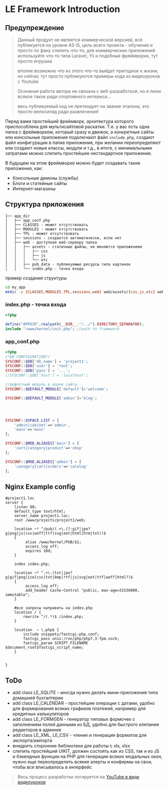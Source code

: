 # LE Framework Introduction

## Предупреждение
>Данный продукт не является коммерческой версией, всё публикуется на уровне AS IS,
>цель всего проекта - обучение и просто по фану слепить что-то, для коммерческих приложений
>используйте что-то типа Laravel, Yii и подобные фреймворки, тут просто игрушка
>
>вполне возможно что из этого что-то выйдет пригодное к жизни, но сейчас тут просто публикуются примеры кода из видеоуроков с Youtube
>
>Основная работа автора не связана с веб-разработкой, но я пилю всякое такое ради спортивного интереса...
>
>весь публикуемый код не претендует на звание эталона, это просто велосипед ради развлечения!

Перед вами простейший фреймворк, архитектура которого приспособлена для мультисайтовой раскатки. 
Т.е. у вас есть одна папка с фреймворком, который сразу и движок, а конкретные сайты или консольные приложения подключают файл `include.php`, создают файл конфигурации в папке приложения, при желании переопределяют или создают новые классы, модули и т.д., в итоге, с минимальными затратами можно слепить простейшее нестандартное приложение.

В будущем на этом фреймворке можно будет создавать такие приложения, как:
* Консольные демоны (службы)
* Блоги и статейные сайты
* Интернет-магазины

## Структура приложения
```
├── app_dir
│   ├── app_conf.php
│   ├── CLASSES - может отсутствовать
│   ├── MODULES - может отсутствовать
│   ├── TPL - может отсутствовать
│   ├── sessions - создается автоматически, если нет
│   ├── web - доступная веб-серверу папка
│   │   ├── assets - статичные файлы, не меняются приложением
│   │   │   ├── css
│   │   │   ├── js
│   │   │   └── etc
│   │   ├── pub_data - публикуемые ресурсы типа картинок
│   │   └── index.php - точка входа
```

пример создания структуры
```bash
cd my_app
mkdir -p {CLASSES,MODULES,TPL,sessions,web} web/assets/{css,js,etc} web/pub_data
```

### index.php - точка входа
```php
<?php

define("APPDIR",realpath(__DIR__."/../").DIRECTORY_SEPARATOR);
include "/www/kernel/init.php"; //path to framework
```

### app_conf.php
```php
<?php 
/*DB CONFIGURATION*/
SYSCONF::$DB['db_name'] = 'project1';
SYSCONF::$DB['user'] = 'root';
SYSCONF::$DB['pass'] = '...';
//SYSCONF::$DB['host'] = 'localhost';

//дефолтный модуль в корне сайта...
SYSCONF::$DEFAULT_MODULE['default']='welcome';

SYSCONF::$DEFAULT_MODULE['admin']='blog';




SYSCONF::$SPACE_LIST = [
    'admin|cabinet'=>'admin',
    'main'=>'main'
];

SYSCONF::$MOD_ALIASES['main'] = [
    'cart|category|product'=>'shop'
];

SYSCONF::$MOD_ALIASES['admin'] = [
    'category|cart|orders'=>'catalog'
];
```

## Nginx Example config
```nginx
#project1.loc
server {
	listen 80;
	default_type text/html;
	server_name project1.loc;
	root /www/projects/project1/web;

    location ~* ^/pub/(.+\.(?:gif|jpe?g|png|js|css|woff|ttf|svg|eot|html|htm|txt))$
    {
         alias /www/kernel/PUB/$1;
         access_log off;
         expires 10d;
    }

	index index.php;

	location ~* ^.+\.(txt|jpe?g|gif|png|ico|css|txt|bmp|rtf|js|svg|eot|ttf|woff|html?)$
	{
         access_log off;
         add_header Cache-Control "public, max-age=31536000, immutable";
	}
	
	#все запросы направить на index.php
	location / {
		rewrite ^/(.*)$ /index.php;
	}

	location  ~ \.php$ {
		include snippets/fastcgi-php.conf;
		fastcgi_pass unix:/run/php/php7.3-fpm.sock;
		fastcgi_param SCRIPT_FILENAME $document_root$fastcgi_script_name;
	}


}
```


## ToDo
* add class LE_SQLITE - иногда нужно делать мини-приложения типа домашней бухгалтерии
* add class LE_CALENDAR - простейшие операции с датами, удобно для формирования всяких графиков платежей, например для кредитных калькуляторов
* add class LE_FORMGEN - генератор типовых формочек с заполнением полей данными из БД, удобно для быстрого клепания редакторов в админке
* add class LE_XML, LE_CSV - чтение и генерация форматов для экспорта/импорта
* внедрить сторонние библиотеки для работы с xls, xlsx
* слепить простейший UIKIT, должен состоять как из CSS, так и из JS и бэкендные функции на PHP для генерации всяких модальных окон, нужно еще переопределить всякие алерты и конфирмы на свои, чтобы все вписывалось в интерфейс


> Весь процесс разработки логируется на [YouTube в виде видеоуроков](https://www.youtube.com/watch?v=hEfP0tYnmd4&list=PL0WBDVO8h9xcHuyw19JnOVjbxS-p6X3VF)
